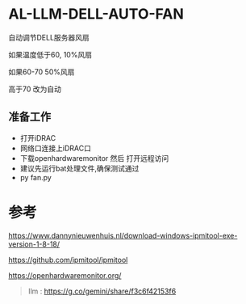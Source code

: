 # AL-LLM-DELL-AUTO-FAN
自动调节DELL服务器风扇

如果温度低于60, 10%风扇

如果60-70 50%风扇

高于70 改为自动

## 准备工作
- 打开iDRAC
- 网络口连接上iDRAC口
- 下载openhardwaremonitor 然后 打开远程访问
- 建议先运行bat处理文件,确保测试通过
- py fan.py



# 参考

https://www.dannynieuwenhuis.nl/download-windows-ipmitool-exe-version-1-8-18/

https://github.com/ipmitool/ipmitool

https://openhardwaremonitor.org/

>llm : https://g.co/gemini/share/f3c6f42153f6
